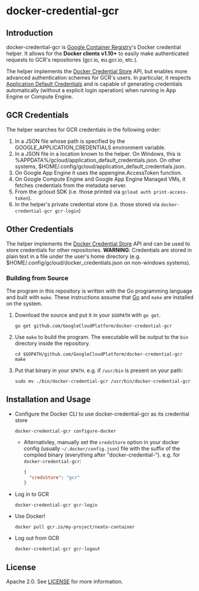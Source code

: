 # docker-credential-gcr

## Introduction

docker-credential-gcr is [Google Container Registry](https://cloud.google.com/container-registry/)'s Docker credential helper. It allows for the **Docker clients v1.10+** to easily make authenticated requests to GCR's repositories (gcr.io, eu.gcr.io, etc.).

The helper implements the [Docker Credential Store](https://docs.docker.com/engine/reference/commandline/login/#/credentials-store) API, but enables more advanced authentication schemes for GCR's users. In particular, it respects [Application Default Credentials](https://developers.google.com/identity/protocols/application-default-credentials) and is capable of generating credentials automatically (without a explicit login operation) when running in App Engine or Compute Engine.

## GCR Credentials

The helper searches for GCR credentials in the following order:

1. In a JSON file whose path is specified by the GOOGLE_APPLICATION_CREDENTIALS environment variable.
2. In a JSON file in a location known to the helper. 
	On Windows, this is %APPDATA%/gcloud/application_default_credentials.json.
	On other systems, $HOME/.config/gcloud/application_default_credentials.json.
3. On Google App Engine it uses the appengine.AccessToken function.
4. On Google Compute Engine and Google App Engine Managed VMs, it fetches credentials from the metadata server.
5. From the gcloud SDK (i.e. those printed via `gcloud auth print-access-token`).
6. In the helper's private credential store (i.e. those stored via `docker-credential-gcr gcr-login`)

## Other Credentials

The helper implements the [Docker Credential Store](https://docs.docker.com/engine/reference/commandline/login/#/credentials-store) API and can be used to store credentials for other repositories. **WARNING**: Credentials are stored in plain text in a file under the user's home directory (e.g. $HOME/.config/gcloud/docker_credentials.json on non-windows systems).

### Building from Source

The program in this repository is written with the Go programming language and built with `make`. These instructions assume that [Go](https://golang.org/) and `make` are installed on the system.

1. Download the source and put it in your `$GOPATH` with `go get`.

	```shell
    go get github.com/GoogleCloudPlatform/docker-credential-gcr
	```

2. Use `make` to build the program. The executable will be output to the `bin` directory inside the repository.

	```shell
    cd $GOPATH/github.com/GoogleCloudPlatform/docker-credential-gcr
    make
	```

3. Put that binary in your `$PATH`.
	e.g. if `/usr/bin` is present on your path:

	```shell
    sudo mv ./bin/docker-credential-gcr /usr/bin/docker-credential-gcr
	```

## Installation and Usage
* Configure the Docker CLI to use docker-credential-gcr as its credential store

	```shell
    docker-credential-gcr configure-docker
    ```
  * Alternativley, manually set the `credsStore` option in your docker config (usually `~/.docker/config.json`) file with the suffix of the compiled binary (everything after "docker-credential-").
	e.g. for `docker-credential-gcr`:

	```json
    {
      "credsStore": "gcr"
    }
	```
* Log in to GCR

	```shell
    docker-credential-gcr gcr-login
    ```
* Use Docker!

	```shell
    docker pull gcr.io/my-project/neato-container
    ```
* Log out from GCR

	```shell
    docker-credential-gcr gcr-logout
    ```

## License

Apache 2.0. See [LICENSE](LICENSE) for more information.
